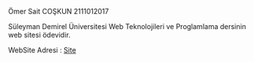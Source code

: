 Ömer Sait COŞKUN 2111012017

Süleyman Demirel Üniversitesi Web Teknolojileri ve Proglamlama dersinin web sitesi ödevidir.

WebSite Adresi : [Site](https://omerscoskun.vercel.app/index.html)
